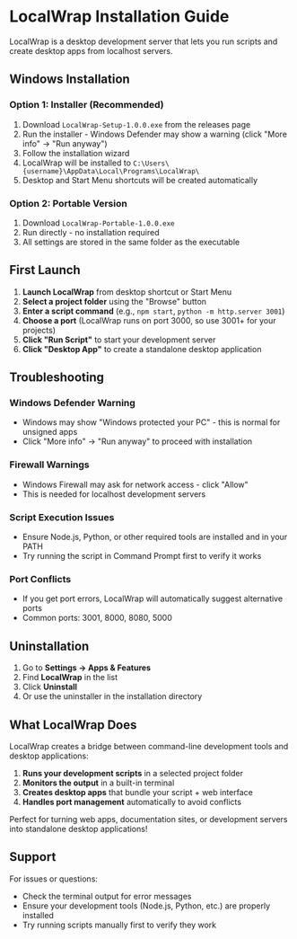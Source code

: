 # LocalWrap Installation Guide

LocalWrap is a desktop development server that lets you run scripts and create desktop apps from localhost servers.

## Windows Installation

### Option 1: Installer (Recommended)
1. Download `LocalWrap-Setup-1.0.0.exe` from the releases page
2. Run the installer - Windows Defender may show a warning (click "More info" → "Run anyway")
3. Follow the installation wizard
4. LocalWrap will be installed to `C:\Users\{username}\AppData\Local\Programs\LocalWrap\`
5. Desktop and Start Menu shortcuts will be created automatically

### Option 2: Portable Version
1. Download `LocalWrap-Portable-1.0.0.exe` 
2. Run directly - no installation required
3. All settings are stored in the same folder as the executable

## First Launch

1. **Launch LocalWrap** from desktop shortcut or Start Menu
2. **Select a project folder** using the "Browse" button
3. **Enter a script command** (e.g., `npm start`, `python -m http.server 3001`)
4. **Choose a port** (LocalWrap runs on port 3000, so use 3001+ for your projects)
5. **Click "Run Script"** to start your development server
6. **Click "Desktop App"** to create a standalone desktop application

## Troubleshooting

### Windows Defender Warning
- Windows may show "Windows protected your PC" - this is normal for unsigned apps
- Click "More info" → "Run anyway" to proceed with installation

### Firewall Warnings
- Windows Firewall may ask for network access - click "Allow" 
- This is needed for localhost development servers

### Script Execution Issues
- Ensure Node.js, Python, or other required tools are installed and in your PATH
- Try running the script in Command Prompt first to verify it works

### Port Conflicts
- If you get port errors, LocalWrap will automatically suggest alternative ports
- Common ports: 3001, 8000, 8080, 5000

## Uninstallation

1. Go to **Settings → Apps & Features**
2. Find **LocalWrap** in the list
3. Click **Uninstall**
4. Or use the uninstaller in the installation directory

## What LocalWrap Does

LocalWrap creates a bridge between command-line development tools and desktop applications:

1. **Runs your development scripts** in a selected project folder
2. **Monitors the output** in a built-in terminal
3. **Creates desktop apps** that bundle your script + web interface
4. **Handles port management** automatically to avoid conflicts

Perfect for turning web apps, documentation sites, or development servers into standalone desktop applications!

## Support

For issues or questions:
- Check the terminal output for error messages
- Ensure your development tools (Node.js, Python, etc.) are properly installed
- Try running scripts manually first to verify they work